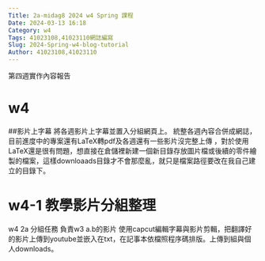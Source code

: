 ```yaml
---
Title: 2a-midag8 2024 w4 Spring 課程
Date: 2024-03-13 16:18
Category: w4
Tags: 41023108,41023110網誌編寫 
Slug: 2024-Spring-w4-blog-tutorial
Author: 41023108,41023110
---
```


第四週實作內容報告

<!-- PELICAN_END_SUMMARY -->

# w4
##影片上字幕
將各週影片上字幕並置入分組網頁上。
統整各週內容合併成網誌，目前進度中的專案還有LaTeX轉pdf及各週還有一些影片沒完整上傳
，對於使用LaTeX還是很有問題，想直接在倉儲裡新建一個新目錄存放圖片檔或後續的零件繪製的檔案，這樣downloaads目錄才不會那麼亂，就只是檔案路徑要改在我自己建立的目錄下。
# w4-1 教學影片分組整理
w4 2a 分組任務
負責w3 a.b的影片
使用capcut編輯字幕與影片剪輯，把翻譯好的影片上傳到youtube並嵌入在txt，在記事本依檔照程序碼排版。上傳到組與個人downloads。

